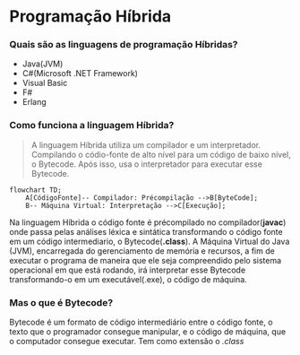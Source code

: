 # Programação Híbrida 

### Quais são as linguagens de programação Híbridas?

* Java(JVM)
* C#(Microsoft .NET Framework)
* Visual Basic
* F#
* Erlang

### Como funciona a linguagem Híbrida?


 > A linguagem Híbrida utiliza um compilador e um interpretador.
Compilando o códio-fonte de alto nível para um código de baixo nível, o Bytecode. Após isso, usa o interpretador para executar esse Bytecode.

```mermaid
flowchart TD;
    A[CódigoFonte]-- Compilador: Précompilação -->B[ByteCode];
    B-- Máquina Virtual: Interpretação -->C[Execução];
```
Na linguagem Híbrida o código fonte é précompilado no compilador(**javac**) onde passa pelas análises léxica e sintática transformando o código fonte em um código intermediario, o Bytecode(**.class**).
A Máquina Virtual do Java (JVM), encarregada do gerenciamento de memória e recursos, a fim de executar o programa de maneira que ele seja compreendido pelo sistema operacional em que está rodando, irá interpretar esse Bytecode transformando-o em um executável(.exe), o código de máquina.

### Mas o que é Bytecode?
Bytecode é um formato de código intermediário entre o código fonte, o texto que o programador consegue manipular, e o código de máquina, que o computador consegue executar.
Tem como extensão o *.class*


